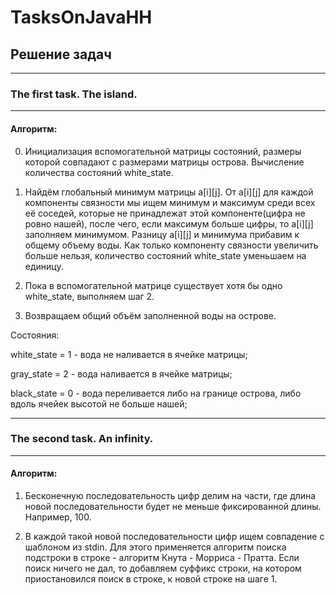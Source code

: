 # TasksOnJavaHH

## Решение задач

---------------------------

### The first task. The island.

---------------------------

#### Алгоритм:

0. Инициализация вспомогательной матрицы состояний, размеры которой совпадают с размерами матрицы острова.
Вычисление количества состояний white_state.

1. Найдём глобальный минимум матрицы a[i][j]. От a[i][j] для каждой компоненты связности мы ищем минимум и 
максимум среди всех её соседей, которые не принадлежат этой компоненте(цифра не ровно нашей), после чего, если 
максимум больше цифры, то a[i][j] заполняем минимумом. Разницу a[i][j] и минимума прибавим к общему объему воды.
Как только компоненту связности увеличить больше нельзя, количество состояний white_state уменьшаем на единицу.

2. Пока в вспомогательной матрице существует хотя бы одно white_state, выполняем шаг 2.

3. Возвращаем общий объём заполненной воды на острове.

Состояния:

white_state = 1 - вода не наливается в ячейке матрицы;

gray_state = 2 -  вода наливается в ячейке матрицы;

black_state = 0 - вода переливается либо на границе острова, либо вдоль ячейек высотой не больше нашей;

---------------------------

### The second task. An infinity.

---------------------------

#### Алгоритм:

1. Бесконечную последовательность цифр делим на части, где длина новой последовательности будет не меньше
фиксированной длины. Например, 100.

2. В каждой такой новой последовательности цифр ищем совпадение с шаблоном из stdin. Для этого применяется
алгоритм поиска подстроки в строке - алгоритм Кнута - Морриса - Пратта. Если поиск ничего не дал, то добавляем
суффикс строки, на котором приостановился поиск в строке, к новой строке на шаге 1.